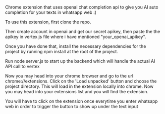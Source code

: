 Chrome extension that uses openai chat completion api to give you AI auto completion for your texts in whatsapp web :)

To use this extension, first clone the repo.

Then create account in openai and get our secret apikey, then paste the the apikey in vertex.js file where i have mentioned "your_openai_apikey". 

Once you have done that, install the necessary dependencies for the project by running npm install at the root of the project.

Run node server.js to start up the backend which will handle the actual AI API call to vertex

Now you may head into your chrome browser and go to the url chrome://extensions. Click on the 'Load unpacked' button and choose the project directory. This will load in the extension locally into chrome. Now you may head into your extensions list and you will find the extension.

You will have to click on the extension once everytime you enter whatsapp web in order to trigger the button to show up under the text input
